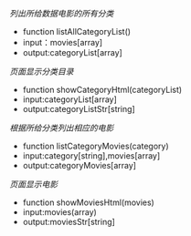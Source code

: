
*列出所给数据电影的所有分类*
- function listAllCategoryList()
- input：movies[array]
- output:categoryList[array]

*页面显示分类目录*
- function showCategoryHtml(categoryList)
- input:categoryList[array]
- output:categoryListStr[string]

*根据所给分类列出相应的电影*
- function listCategoryMovies(category)
- input:category[string],movies[array]
- output:categoryMovies[array]

*页面显示电影*
- function showMoviesHtml(movies)
- input:movies(array)
- output:moviesStr[string]